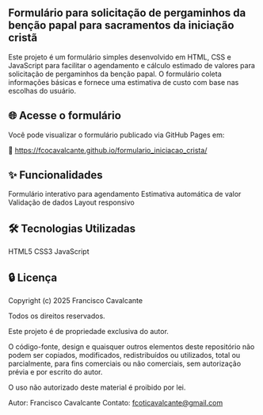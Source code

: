## Formulário para solicitação de pergaminhos da benção papal para sacramentos da iniciação cristã
Este projeto é um formulário simples desenvolvido em HTML, CSS e JavaScript para facilitar o agendamento e cálculo estimado de valores para solicitação de pergaminhos da benção papal. O formulário coleta informações básicas e fornece uma estimativa de custo com base nas escolhas do usuário.

## 🌐 Acesse o formulário
Você pode visualizar o formulário publicado via GitHub Pages em:

🔗 https://fcocavalcante.github.io/formulario_iniciacao_crista/

## ✨ Funcionalidades
Formulário interativo para agendamento
Estimativa automática de valor
Validação de dados
Layout responsivo

## 🛠 Tecnologias Utilizadas
HTML5
CSS3
JavaScript

## 🔒 Licença
Copyright (c) 2025 Francisco Cavalcante

Todos os direitos reservados.

Este projeto é de propriedade exclusiva do autor.

O código-fonte, design e quaisquer outros elementos deste repositório não podem ser copiados, modificados, redistribuídos ou utilizados, total ou parcialmente, para fins comerciais ou não comerciais, sem autorização prévia e por escrito do autor.

O uso não autorizado deste material é proibido por lei.

Autor: Francisco Cavalcante
Contato: fcoticavalcante@gmail.com
